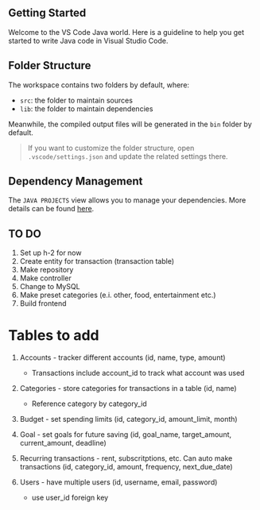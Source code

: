 ## Getting Started

Welcome to the VS Code Java world. Here is a guideline to help you get started to write Java code in Visual Studio Code.

## Folder Structure

The workspace contains two folders by default, where:

- `src`: the folder to maintain sources
- `lib`: the folder to maintain dependencies

Meanwhile, the compiled output files will be generated in the `bin` folder by default.

> If you want to customize the folder structure, open `.vscode/settings.json` and update the related settings there.

## Dependency Management

The `JAVA PROJECTS` view allows you to manage your dependencies. More details can be found [here](https://github.com/microsoft/vscode-java-dependency#manage-dependencies).

## TO DO

1. Set up h-2 for now 
2. Create entity for transaction (transaction table)
3. Make repository
4. Make controller
5. Change to MySQL
6. Make preset categories (e.i. other, food, entertainment etc.)
7. Build frontend

# Tables to add

1. Accounts - tracker different accounts (id, name, type, amount)
    - Transactions include account_id to track what account was used

2. Categories - store categories for transactions in a table (id, name)
    - Reference category by category_id

3. Budget - set spending limits (id, category_id, amount_limit, month)

4. Goal - set goals for future saving (id, goal_name, target_amount, current_amount, deadline)

5. Recurring transactions - rent, subscritptions, etc. Can auto make transactions (id, category_id, amount, frequency, next_due_date)

6. Users - have multiple users (id, username, email, password)
    - use user_id foreign key
